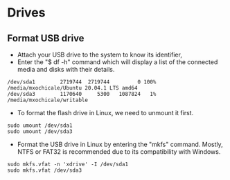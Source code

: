 # Drives

## Format USB drive
* Attach your USB drive to the system to know its identifier, 
* Enter the "$ df -h" command which will display a list of the connected media and disks with their details. 
```
/dev/sda1        2719744  2719744         0 100% /media/mxochicale/Ubuntu 20.04.1 LTS amd64
/dev/sda3        1170640     5300   1087824   1% /media/mxochicale/writable
```

* To format the flash drive in Linux, we need to unmount it first. 
```
sudo umount /dev/sda1
sudo umount /dev/sda3
```

* Format the USB drive in Linux by entering the "mkfs" command. 
Mostly, NTFS or FAT32 is recommended due to its compatibility with Windows. 
```
sudo mkfs.vfat -n 'xdrive' -I /dev/sda1
sudo mkfs.vfat /dev/sda3
```

